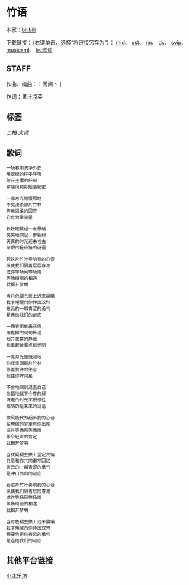 # 竹语
本家：[bilibili](https://www.bilibili.com/video/av969746070)

下载链接：（右键单击，选择“将链接另存为”）：
[mid](https://gitee.com/oxygendioxide/utau-projects/raw/master/%E7%AB%B9%E8%AF%AD/%E7%AB%B9%E8%AF%AD.mid)、
[ust](https://gitee.com/oxygendioxide/utau-projects/raw/master/%E7%AB%B9%E8%AF%AD/%E7%AB%B9%E8%AF%AD.ust)、
[nn](https://gitee.com/oxygendioxide/utau-projects/raw/master/%E7%AB%B9%E8%AF%AD/%E7%AB%B9%E8%AF%AD.nn)、
[dv](https://gitee.com/oxygendioxide/utau-projects/raw/master/%E7%AB%B9%E8%AF%AD/%E7%AB%B9%E8%AF%AD.dv)、
[svip](https://gitee.com/oxygendioxide/utau-projects/raw/master/%E7%AB%B9%E8%AF%AD/%E7%AB%B9%E8%AF%AD.svip)、
[musicxml](https://gitee.com/oxygendioxide/utau-projects/raw/master/%E7%AB%B9%E8%AF%AD/%E7%AB%B9%E8%AF%AD.musicxml)、
[lrc歌词](https://gitee.com/oxygendioxide/utau-projects/raw/master/%E7%AB%B9%E8%AF%AD/%E7%AB%B9%E8%AF%AD.lrc)
## STAFF
作曲、编曲：丨闹闹丶丨

作词：果汁凉菜

## 标签
*二拍* *大调*

## 歌词
```
一场春雨洗净外衣
用翠绿的样子呼吸
破开土壤的纤细
穿越风和影摇落秘密

一席月光慷慨照地
不觉浸染那片竹林
等着温柔的回应
它化为掌间星

簌簌地飘起一点思绪
笑笑地网起一箩新绿
天真的时光还未老去
蒙眼的是待猜的谜语

若这片竹叶奏响我的心音
纵使我们隔着层层春泥
或许等场风等场雨
等场绮丽的相遇
就揭开梦境

当月色褪去换上迟来晨曦
我才睡醒向你伸出双臂
拨云的一瞬青涩的勇气
是连结我们的谜底

一场春雨催来花信
用稚嫩的词句传递
划开夜幕的静谧
我串起故事点缀光阴

一席月光慷慨照地
你我重回那片竹林
等着赞许的笑意
捉住你眸间星

不舍地阔别过去自己
怜惜地裁下今春的绿
流走的时光不很感性
揭晓的是未来的谜语

微风能代为起诉我的心音
在瑰丽的梦里有你出席
或许等场风等场雨
等个轻声的肯定
就揭开梦境

当犹疑褪去换上坚定表情
只愿和你共同谱写回忆
拨云的一瞬青涩的勇气 
是冲口而出的谜底

若这片竹叶奏响我的心音
纵使我们隔着层层春泥
或许等场风等场雨
等场绮丽的相遇
就揭开梦境

当月色褪去换上迟来晨曦
我才睡醒向你伸出双臂
想要告诉你拨云的勇气
是连结我们的谜底
```

## 其他平台链接
[小冰乐坊](http://xstudio.pub/svip.html?id=124)